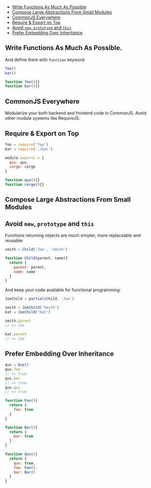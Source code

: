 * [Write Functions As Much As Possible](#write-functions-as-much-as-possible)
* [Compose Large Abstractions From Small Modules](#compose-large-abstractions-from-small-modules)
* [CommonJS Everywhere](#commonjs-everywhere)
* [Require & Export on Top](#require--export-on-top)
* [Avoid `new`, `prototype` and `this`](#avoid-new-prototype-and-this)
* [Prefer Embedding Over Inheritance](#prefer-embedding-over-inheritance)

## Write Functions As Much As Possible.

And define them with `function` keyword:

```js
foo()
bar()

function foo(){}
function bar(){}
```

## CommonJS Everywhere

Modularize your both backend and frontend code in CommonJS. Avoid other module systems like RequireJS.

## Require & Export on Top

```js
foo = require('foo')
bar = require('./bar')

module.exports = {
  qux: qux,
  corge: corge
}

function qux(){}
function corge(){}
```

## Compose Large Abstractions From Small Modules
## Avoid `new`, `prototype` and `this`

Functions returning objects are much simpler, more replaceable and reusable:

```js
smith = Child('Joe', 'Smith')

function Child(parent, name){
  return {
    parent: parent,
    name: name
  }
}
```

And keep your code available for functional programming:

```js
JoeChild = partial(Child, 'Joe')

smith = JoeChild('Smith')
kat = JoeChild('Kat')

smith.parent
// => Joe

kat.parent
// => Joe
```

## Prefer Embedding Over Inheritance

```js
qux = Qux()
qux.foo
// => true
qux.bar
// => true
qux.qux
// => true

function Foo(){
  return {
    foo: true
  }  
}

function Bar(){
  return {
    bar: true
  }
}

function Qux(){
  return {
    qux: true,
    foo: Foo(),
    bar: Bar()
  }
}

```
